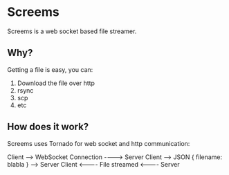 # Screems 

Screems is a web socket based file streamer. 

## Why?

Getting a file is easy, you can:
1. Download the file over http
1. rsync
1. scp
1. etc

## How does it work?

Screems uses Tornado for web socket and http communication:

 Client --> WebSocket Connection ----> Server
 Client --> JSON { filename: blabla } --> Server 
 Client <---- File streamed <---- Server

